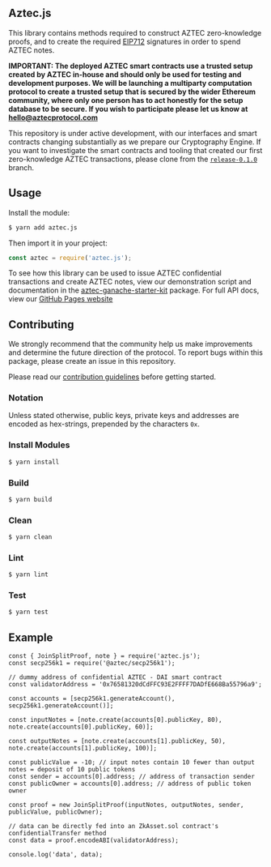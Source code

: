 ## Aztec.js

This library contains methods required to construct AZTEC zero-knowledge proofs, and to create the required [EIP712](https://github.com/ethereum/EIPs/blob/master/EIPS/eip-712.md) signatures in order to spend AZTEC notes.

**IMPORTANT: The deployed AZTEC smart contracts use a trusted setup created by AZTEC in-house and should only be used for testing and development purposes. We will be launching a multiparty computation protocol to create a trusted setup that is secured by the wider Ethereum community, where only one person has to act honestly for the setup database to be secure. If you wish to participate please let us know at hello@aztecprotocol.com**

This repository is under active development, with our interfaces and smart contracts changing substantially as we prepare our Cryptography Engine. If you want to investigate the smart contracts and tooling that created our first zero-knowledge AZTEC transactions, please clone from the [`release-0.1.0`](https://github.com/AztecProtocol/AZTEC/tree/release-0.1.0) branch.

## Usage

Install the module:

```bash
$ yarn add aztec.js
```

Then import it in your project:

```js
const aztec = require('aztec.js');
```

To see how this library can be used to issue AZTEC confidential transactions and create AZTEC notes, view our demonstration script and documentation in the [aztec-ganache-starter-kit](https://github.com/AztecProtocol/aztec-ganache-starter-kit/blob/master/test/demo.js) package. For full API docs, view our [GitHub Pages website](https://aztecprotocol.github.io/AZTEC)

## Contributing

We strongly recommend that the community help us make improvements and determine the future direction of the protocol. To report bugs within this package, please create an issue in this repository.

Please read our [contribution guidelines](../../.github/CONTRIBUTING.md) before getting started.

### Notation

Unless stated otherwise, public keys, private keys and addresses are encoded as hex-strings, prepended by the characters `0x`.

### Install Modules

```bash
$ yarn install
```

### Build

```bash
$ yarn build
```

### Clean

```bash
$ yarn clean
```

### Lint

```bash
$ yarn lint
```

### Test

```bash
$ yarn test
```

## Example

```node
const { JoinSplitProof, note } = require('aztec.js');
const secp256k1 = require('@aztec/secp256k1');

// dummy address of confidential AZTEC - DAI smart contract
const validatorAddress = '0x76581320dCdFFC93E2FFFF7DADfE668Ba55796a9';

const accounts = [secp256k1.generateAccount(), secp256k1.generateAccount()];

const inputNotes = [note.create(accounts[0].publicKey, 80), note.create(accounts[0].publicKey, 60)];

const outputNotes = [note.create(accounts[1].publicKey, 50), note.create(accounts[1].publicKey, 100)];

const publicValue = -10; // input notes contain 10 fewer than output notes = deposit of 10 public tokens
const sender = accounts[0].address; // address of transaction sender
const publicOwner = accounts[0].address; // address of public token owner

const proof = new JoinSplitProof(inputNotes, outputNotes, sender, publicValue, publicOwner);

// data can be directly fed into an ZkAsset.sol contract's confidentialTransfer method
const data = proof.encodeABI(validatorAddress);

console.log('data', data);
```
